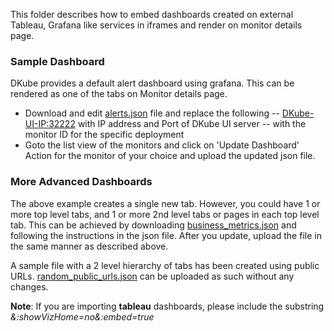 This folder describes how to embed dashboards created on external Tableau, Grafana like services in iframes and render on monitor details page. 

### Sample Dashboard

DKube provides a default alert dashboard using grafana. This can be rendered as one of the tabs on Monitor details page. 

- Download and edit [alerts.json](alerts.json) file and replace the following
-- <DKube-UI-IP:32222> with IP address and Port of DKube UI server
-- <MONITOR-ID> with the monitor ID for the specific deployment
- Goto the list view of the monitors and click on 'Update Dashboard' Action for the monitor of your choice and upload the updated json file.

### More Advanced Dashboards
The above example creates a single new tab. However, you could have 1 or more top level tabs, and 1 or more 2nd level tabs or pages in each top level tab. This can be achieved by downloading [business_metrics.json](business_metrics.json) and following the instructions in the json file. After you update, upload the file in the same manner as described above.

A sample file with a 2 level hierarchy of tabs has been created using public URLs. [random_public_urls.json](random_public_urls.json) can be uploaded as such without any changes. 


**Note**: If you are importing **tableau** dashboards, please include the substring *&:showVizHome=no&:embed=true*

